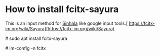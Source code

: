 # How to install fcitx-sayura

This is an input method for [Sinhala](https://en.wikipedia.org/wiki/Sinhala_language) like google input tools.[ https://fcitx-im.org/wiki/Sayura](https://fcitx-im.org/wiki/Sayura)

  
 \# sudo apt install fcitx-sayura

  
 \# im-config -n fcitx

